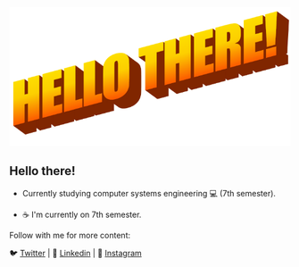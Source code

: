 ![banner](https://raw.githubusercontent.com/fabianrmz/fabianrmz/master/CANVAS.png)
## Hello there!

- Currently studying computer systems engineering 💻 (7th semester).

- ☕️ I'm currently on 7th semester.

Follow with me for more content:

🐦 [Twitter](https://twitter.com/actuallyfabian) | 🧳 [Linkedin](https://www.linkedin.com/in/actuallyfabian/) | 📸 [Instagram](https://www.instagram.com/actuallyfabian/)


<!--
**fabianrmz/fabianrmz** is a ✨ _special_ ✨ repository because its `README.md` (this file) appears on your GitHub profile.

Here are some ideas to get you started:

- 🔭 I’m currently working on ...
- 🌱 I’m currently learning ...
- 👯 I’m looking to collaborate on ...
- 🤔 I’m looking for help with ...
- 💬 Ask me about ...
- 📫 How to reach me: ...
- 😄 Pronouns: ...
- ⚡ Fun fact: ...
-->
